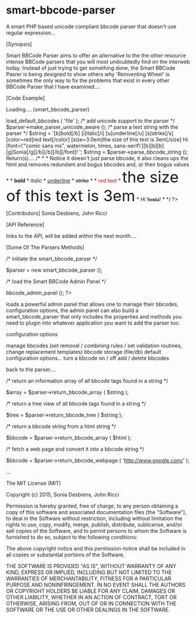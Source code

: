 # smart-bbcode-parser
A smart PHP based unicode compliant bbcode parser that doesn't use regular expression...

[Synopsis]

Smart BBCode Parser aims to offer an alternative to the the other resource intense BBCode parsers that you will most undoubtedly
find on the interweb today. Instead of just trying to get something done, the Smart BBCode Pasrer is being designed to show others why
'Reinventing Wheel' is sometimes the only way to fix the problems that exist in every other BBCode Parser that I have examined....

[Code Example]

Loading.... (smart_bbcode_parser)

<?php

require_once ( '/objects/spl.php' );

spl::autoloader();

/* initiate the smart_bbcode_parser */

$parser = new smart_bbcode_parser ();

/* load the default bbcode(s) from a file */

$parser->load_default_bbcodes ( 'file' );

/* add unicode support to the parser */

$parser->make_parser_unicode_aware ();

/* parse a text string with the parser */

$string = '[b]bold[/b]
[i]italic[/i]
[u]underline[/u]
[s]strike[/s]

[color=red]red text[/color]
[size=3.0em]the size of this text is 3em[/size]
Hi [font=\'"comic sans ms", watermelon, times, sans-serif\'][b][b][b][g]Sonia[/g][/b][/b][/b][/font]!
';

$string = $parser->parse_bbcode_string ();

Return(s)....

/*
*
* Notice it doesn't just parse bbcode, it also cleans ups the html and removes redundant and bogus bbcodes and, or their bogus values
*
* <span style='font-weight: bold;'>bold</span>
* <span style='font-style: italic;'>italic</span>
* <span style='text-decoration: underline;'>underline</span>
* <span style='text-decoration: line-through;'>strike</span>
*
* <span style='color: #FF0000;'>red text</span>
* <span style='font-size: 3em;'>the size of this text is 3em</span>
* Hi <span style='font-family: "comic sans ms", times, sans-serif; font-weight: bold;'>Sonia</span>!
*
*/

?>

[Contributors]
Sonia Desbiens, John Ricci

[API Reference]

links to the API, will be added within the next month....

[Some Of The Parsers Methods]


/* initiate the smart_bbcode_parser */

$parser = new smart_bbcode_parser ();

/* load the Smart BBCode Admin Panel */

<?php

$admin = new smart_bbcode_admin ();

$admin->bbcode_admin_panel ();

?>

loads a powerful admin panel that allows one to manage their bbcodes, configuration options, the admin panel can also build a smart_bbcode_parser that only includes the properties and methods you need to plugin into whatever application you want to add the parser too. 

configuration options

manage bbcodes (set removal / combining rules / set validation routines, change replacement templates)
bbcode storage (file/db)
default configuration options...
turn a bbcode on / off
add / delete bbcodes

back to the parser....

/* return an information array of all bbcode tags found in a string */

$array = $parser->return_bbcode_array ( $string );

/* return a tree view of all bbcode tags found in a string */

$tree = $parser->return_bbcode_tree ( $string );

/* return a bbcode string from a html string  */

$bbcode = $parser->return_bbcode_array ( $html );

/* fetch a web page and convert it into a bbcode string */

$bbcode = $parser->return_bbcode_webpage ( 'http://www.google.com/' );

...



The MIT License (MIT)

Copyright (c) 2015, Sonia Desbiens, John Ricci

Permission is hereby granted, free of charge, to any person obtaining a copy
of this software and associated documentation files (the "Software"), to deal
in the Software without restriction, including without limitation the rights
to use, copy, modify, merge, publish, distribute, sublicense, and/or sell
copies of the Software, and to permit persons to whom the Software is
furnished to do so, subject to the following conditions:

The above copyright notice and this permission notice shall be included in
all copies or substantial portions of the Software.

THE SOFTWARE IS PROVIDED "AS IS", WITHOUT WARRANTY OF ANY KIND, EXPRESS OR
IMPLIED, INCLUDING BUT NOT LIMITED TO THE WARRANTIES OF MERCHANTABILITY,
FITNESS FOR A PARTICULAR PURPOSE AND NONINFRINGEMENT. IN NO EVENT SHALL THE
AUTHORS OR COPYRIGHT HOLDERS BE LIABLE FOR ANY CLAIM, DAMAGES OR OTHER
LIABILITY, WHETHER IN AN ACTION OF CONTRACT, TORT OR OTHERWISE, ARISING FROM,
OUT OF OR IN CONNECTION WITH THE SOFTWARE OR THE USE OR OTHER DEALINGS IN
THE SOFTWARE.
